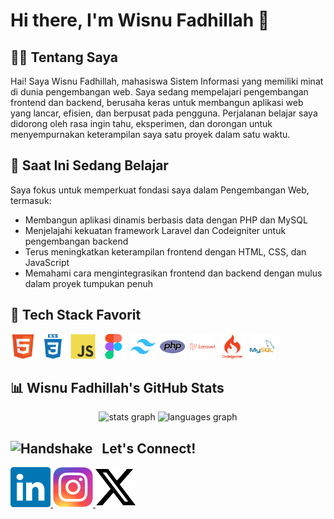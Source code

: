 # Hi there, I'm Wisnu Fadhillah 👋

## 👨‍💻 Tentang Saya
Hai! Saya Wisnu Fadhillah, mahasiswa Sistem Informasi yang memiliki minat di dunia pengembangan web. Saya sedang mempelajari pengembangan frontend dan backend, berusaha keras untuk membangun aplikasi web yang lancar, efisien, dan berpusat pada pengguna. Perjalanan belajar saya didorong oleh rasa ingin tahu, eksperimen, dan dorongan untuk menyempurnakan keterampilan saya satu proyek dalam satu waktu.

## 🌱 Saat Ini Sedang Belajar
Saya fokus untuk memperkuat fondasi saya dalam Pengembangan Web, termasuk:

- Membangun aplikasi dinamis berbasis data dengan PHP dan MySQL
- Menjelajahi kekuatan framework Laravel dan Codeigniter untuk pengembangan backend
- Terus meningkatkan keterampilan frontend dengan HTML, CSS, dan JavaScript
- Memahami cara mengintegrasikan frontend dan backend dengan mulus dalam proyek tumpukan penuh

## 🚀 Tech Stack Favorit

<div>
  <img src="https://github.com/devicons/devicon/blob/master/icons/html5/html5-original.svg" title="HTML5" alt="HTML" width="40" height="40"/>&nbsp;
  <img src="https://github.com/devicons/devicon/blob/master/icons/css3/css3-plain-wordmark.svg"  title="CSS3" alt="CSS" width="40" height="40"/>&nbsp;
  <img src="https://github.com/devicons/devicon/blob/master/icons/javascript/javascript-original.svg" title="JavaScript" alt="JavaScript" width="40" height="40"/>&nbsp;
  <img src="https://github.com/devicons/devicon/blob/master/icons/figma/figma-original.svg" title="Figma" alt="Figma" width="40" height="40"/>&nbsp;
  <img src="https://github.com/devicons/devicon/blob/master/icons/tailwindcss/tailwindcss-original.svg" title="TailwindCSS" alt="TailwindCSS" width="40" height="40"/>&nbsp;
  <img src="https://github.com/devicons/devicon/blob/master/icons/php/php-original.svg" title="PHP" alt="PHP" width="40" height="40"/>&nbsp;
  <img src="https://github.com/devicons/devicon/blob/master/icons/laravel/laravel-original-wordmark.svg" title="Laravel"  alt="Laravel" width="40" height="40"/>&nbsp;
  <img src="https://github.com/devicons/devicon/blob/master/icons/codeigniter/codeigniter-plain-wordmark.svg" title="Codeigniter" alt="Codeigniter" width="40" height="40"/>&nbsp;
  <img src="https://github.com/devicons/devicon/blob/master/icons/mysql/mysql-original-wordmark.svg" title="MySQL" alt="MySQL" width="40" height="40"/>&nbsp;
</div>

## 📊 Wisnu Fadhillah's GitHub Stats
<div align="center">
  <img src="https://github-readme-stats.vercel.app/api?username=wisnufadhillah&hide_title=false&hide_rank=false&show_icons=true&include_all_commits=true&count_private=true&disable_animations=false&theme=dracula&locale=en&hide_border=false&order=1" height="150" alt="stats graph"  />
  <img src="https://github-readme-stats.vercel.app/api/top-langs?username=wisnufadhillah&locale=en&hide_title=false&layout=compact&card_width=320&langs_count=5&theme=dracula&hide_border=false&order=2" height="150" alt="languages graph"  />
</div>

## <img src="https://user-images.githubusercontent.com/74038190/216120981-b9507c36-0e04-4469-8e27-c99271b45ba5.png" alt="Handshake" width="20" /> &nbsp; Let's Connect!
<div>
  <a href="https://www.linkedin.com/in/wisnu-fadhillah-5872922a7/" target="_blank">
  <img src="https://raw.githubusercontent.com/CLorant/readme-social-icons/main/large/filled/linkedin.svg">
  </a>
  <a href="https://www.instagram.com/wisnuf03/" target="_blank">
  <img src="https://raw.githubusercontent.com/CLorant/readme-social-icons/main/large/filled/instagram.svg">
  </a>
  <a href="https://x.com/Wisss_07" target="_blank">
  <img src="https://raw.githubusercontent.com/CLorant/readme-social-icons/main/large/colored/twitter-x.svg">
  </a>
</div>
